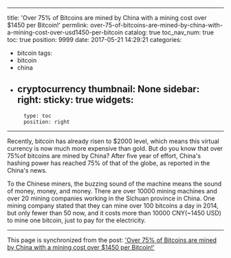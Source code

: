 
---
title: 'Over 75% of Bitcoins are mined by China with a mining cost over $1450 per Bitcoin!'
permlink: over-75-of-bitcoins-are-mined-by-china-with-a-mining-cost-over-usd1450-per-bitcoin
catalog: true
toc_nav_num: true
toc: true
position: 9999
date: 2017-05-21 14:29:21
categories:
- bitcoin
tags:
- bitcoin
- china
- cryptocurrency
thumbnail: None
sidebar:
    right:
        sticky: true
widgets:
    -
        type: toc
        position: right
---


Recently, bitcoin has already risen to $2000 level, which means this virtual currency is now much more expensive than gold. But do you know that over 75%of bitcoins are mined by China? After five year of effort, China's hashing power has reached 75% of that of the globe, as reported in the China's news.

To the Chinese miners, the buzzing sound of the machine means the sound of money, money, and money. There are over 10000 mining machines and over 20 mining companies working in the Sichuan province in China. One mining company stated that they can mine over 100 bitcoins a day in 2014, but only fewer than 50 now, and it costs more than 10000 CNY(~1450 USD) to mine one bitcoin, just to pay for the electricity.

- - -

This page is synchronized from the post: ['Over 75% of Bitcoins are mined by China with a mining cost over $1450 per Bitcoin!'](https://steemit.com/@htliao/over-75-of-bitcoins-are-mined-by-china-with-a-mining-cost-over-usd1450-per-bitcoin)
